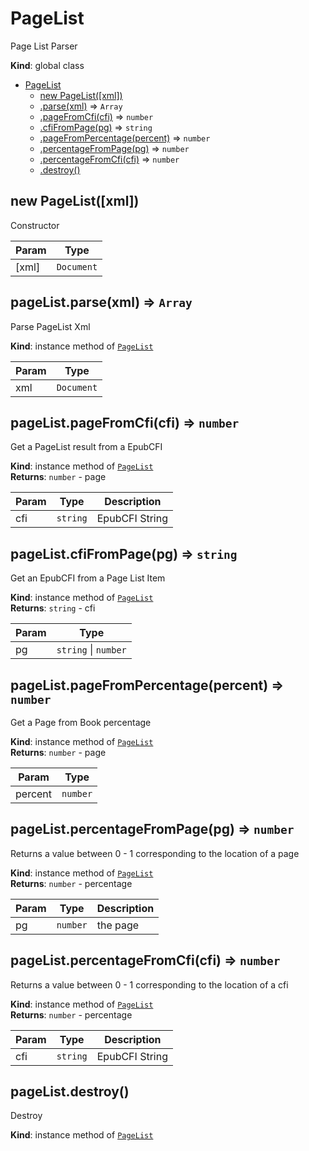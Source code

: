 <a name="PageList"></a>

# PageList
Page List Parser

**Kind**: global class  

* [PageList](#PageList)
    * [new PageList([xml])](#new_PageList_new)
    * [.parse(xml)](#PageList+parse) ⇒ <code>Array</code>
    * [.pageFromCfi(cfi)](#PageList+pageFromCfi) ⇒ <code>number</code>
    * [.cfiFromPage(pg)](#PageList+cfiFromPage) ⇒ <code>string</code>
    * [.pageFromPercentage(percent)](#PageList+pageFromPercentage) ⇒ <code>number</code>
    * [.percentageFromPage(pg)](#PageList+percentageFromPage) ⇒ <code>number</code>
    * [.percentageFromCfi(cfi)](#PageList+percentageFromCfi) ⇒ <code>number</code>
    * [.destroy()](#PageList+destroy)

<a name="new_PageList_new"></a>

## new PageList([xml])
Constructor


| Param | Type |
| --- | --- |
| [xml] | <code>Document</code> | 

<a name="PageList+parse"></a>

## pageList.parse(xml) ⇒ <code>Array</code>
Parse PageList Xml

**Kind**: instance method of [<code>PageList</code>](#PageList)  

| Param | Type |
| --- | --- |
| xml | <code>Document</code> | 

<a name="PageList+pageFromCfi"></a>

## pageList.pageFromCfi(cfi) ⇒ <code>number</code>
Get a PageList result from a EpubCFI

**Kind**: instance method of [<code>PageList</code>](#PageList)  
**Returns**: <code>number</code> - page  

| Param | Type | Description |
| --- | --- | --- |
| cfi | <code>string</code> | EpubCFI String |

<a name="PageList+cfiFromPage"></a>

## pageList.cfiFromPage(pg) ⇒ <code>string</code>
Get an EpubCFI from a Page List Item

**Kind**: instance method of [<code>PageList</code>](#PageList)  
**Returns**: <code>string</code> - cfi  

| Param | Type |
| --- | --- |
| pg | <code>string</code> \| <code>number</code> | 

<a name="PageList+pageFromPercentage"></a>

## pageList.pageFromPercentage(percent) ⇒ <code>number</code>
Get a Page from Book percentage

**Kind**: instance method of [<code>PageList</code>](#PageList)  
**Returns**: <code>number</code> - page  

| Param | Type |
| --- | --- |
| percent | <code>number</code> | 

<a name="PageList+percentageFromPage"></a>

## pageList.percentageFromPage(pg) ⇒ <code>number</code>
Returns a value between 0 - 1 corresponding to the location of a page

**Kind**: instance method of [<code>PageList</code>](#PageList)  
**Returns**: <code>number</code> - percentage  

| Param | Type | Description |
| --- | --- | --- |
| pg | <code>number</code> | the page |

<a name="PageList+percentageFromCfi"></a>

## pageList.percentageFromCfi(cfi) ⇒ <code>number</code>
Returns a value between 0 - 1 corresponding to the location of a cfi

**Kind**: instance method of [<code>PageList</code>](#PageList)  
**Returns**: <code>number</code> - percentage  

| Param | Type | Description |
| --- | --- | --- |
| cfi | <code>string</code> | EpubCFI String |

<a name="PageList+destroy"></a>

## pageList.destroy()
Destroy

**Kind**: instance method of [<code>PageList</code>](#PageList)  
